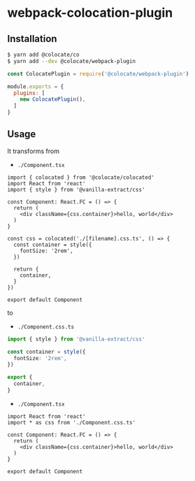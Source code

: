# webpack-colocation-plugin

## Installation
```bash
$ yarn add @colocate/co
$ yarn add --dev @colocate/webpack-plugin
```

```javascript
const ColocatePlugin = require('@colocate/webpack-plugin')

module.exports = {
  plugins: [
    new ColocatePlugin(),
  ]
}
```

## Usage

It transforms from

- `./Component.tsx`

```tsx
import { colocated } from '@colocate/colocated'
import React from 'react'
import { style } from '@vanilla-extract/css'

const Component: React.FC = () => {
  return (
    <div className={css.container}>hello, world</div>
  )
}

const css = colocated('./[filename].css.ts', () => {
  const container = style({
    fontSize: '2rem',
  })

  return {
    container,
  }
})

export default Component
```

to

- `./Component.css.ts`

```typescript
import { style } from '@vanilla-extract/css'

const container = style({
  fontSize: '2rem',
})

export {
  container,
}
```

- `./Component.tsx`
```tsx
import React from 'react'
import * as css from './Component.css.ts'

const Component: React.FC = () => {
  return (
    <div className={css.container}>hello, world</div>
  )
}

export default Component
```
